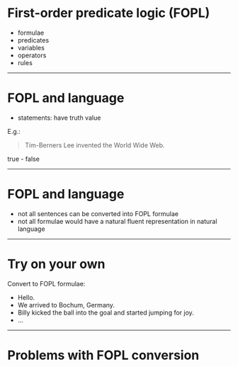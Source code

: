 # First-order predicate logic (FOPL)

- formulae
- predicates
- variables
- operators
- rules

---

# FOPL and language

- statements: have truth value

E.g.:

> Tim-Berners Lee invented the World Wide Web.

true - false


---

# FOPL and language

- not all sentences can be converted into FOPL formulae
- not all formulae would have a natural fluent representation in natural language

---

# Try on your own

Convert to FOPL formulae:

- Hello.
- We arrived to Bochum, Germany.
- Billy kicked the ball into the goal and started jumping for joy.
- ...

---

# Problems with FOPL conversion




